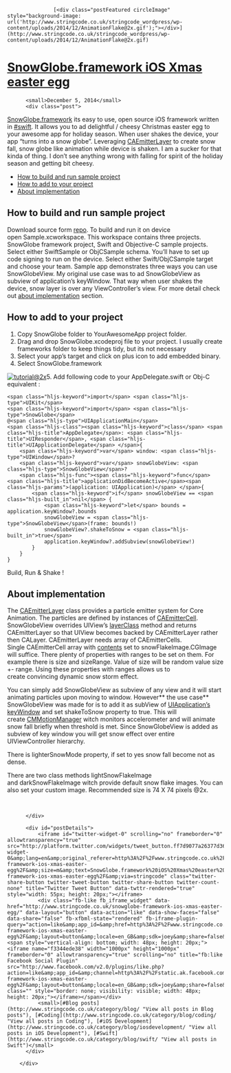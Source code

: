 <div class="postWrapper" id="post-504">

		  		   [<div class="postFeatured circleImage" style="background-image: url('http://www.stringcode.co.uk/stringcode_wordpress/wp-content/uploads/2014/12/AnimationFlake@2x.gif');"></div>](http://www.stringcode.co.uk/stringcode_wordpress/wp-content/uploads/2014/12/AnimationFlake@2x.gif)

# [SnowGlobe.framework iOS Xmas easter egg](http://www.stringcode.co.uk/snowglobe-framework-ios-xmas-easter-egg/)

	      <small>December 5, 2014</small>
	      <div class="post">	      

[SnowGlobe.framework](https://github.com/stringcode86/SnowGlobeFramework "Git hub repo")&nbsp;its easy to use, open source iOS framework written in [#swift](http://www.stringcode.co.uk/category/blog/swift). It allows you to ad&nbsp;delightful / cheesy Christmas easter egg to your awesome app for holiday season. When user shakes the device, your app “turns into a snow globe”. Leveraging&nbsp;[CAEmitterLayer](https://developer.apple.com/library/IOs/documentation/GraphicsImaging/Reference/CAEmitterLayer_class/index.html "CAEmitterLayer class reference") to create snow fall, snow globe like animation while device is shaken. I am a sucker for that kinda of thing. I don’t see anything wrong with falling for spirit of the holiday season&nbsp;and getting bit cheesy.<span id="more-504"></span>

*   [How to build and run sample project](#howToRunSample)
*   [How to add to your project](#howToAddToYourProject)
*   [About implementation](#aboutImplementation)

## How to build and run sample project

Download source form [repo](https://github.com/stringcode86/SnowGlobeFramework "Gitgub repo"). To build and run it on device open&nbsp;Sample.xcworkspace.&nbsp;This workspace contains three projects. SnowGlobe framework project, Swift and Objective-C sample projects. Select either SwiftSample or ObjCSample schema. You’ll have to set up code signing to run on the device. Select either Swift/ObjCSample target and choose your team. Sample app demonstrates three ways you can use SnowGlobeView. My original use case was to ad SnowGlobeView as subview of application’s keyWindow. That way&nbsp;when user shakes the device, snow layer is over any ViewController’s view. For more detail check out&nbsp;[about implementation](#aboutImplementation)&nbsp;section.

## How to add to your project

1.  Copy SnowGlobe folder to YourAwesomeApp project folder.
2.  Drag and drop&nbsp;SnowGlobe.xcodeproj file to your project. I usually create frameworks folder to keep things tidy, but its not necessary
3.  Select your app’s target and click on plus icon to add embedded binary.
4.  Select SnowGlobe.framework

[![tutorial@2x](http://www.stringcode.co.uk/stringcode_wordpress/wp-content/uploads/2014/12/tutorial@2x2.png)](http://www.stringcode.co.uk/stringcode_wordpress/wp-content/uploads/2014/12/tutorial@2x2.png)5.  Add following code to your AppDelegate.swift or Obj-C equivalent :

    <span class="hljs-keyword">import</span> <span class="hljs-type">UIKit</span>
    <span class="hljs-keyword">import</span> <span class="hljs-type">SnowGlobe</span>
    @<span class="hljs-type">UIApplicationMain</span>
    <span class="hljs-class"><span class="hljs-keyword">class</span> <span class="hljs-title">AppDelegate</span>: <span class="hljs-title">UIResponder</span>, <span class="hljs-title">UIApplicationDelegate</span> </span>{
        <span class="hljs-keyword">var</span> window: <span class="hljs-type">UIWindow</span>?
        <span class="hljs-keyword">var</span> snowGlobeView: <span class="hljs-type">SnowGlobeView</span>?
        <span class="hljs-func"><span class="hljs-keyword">func</span> <span class="hljs-title">applicationDidBecomeActive</span><span class="hljs-params">(application: UIApplication)</span> </span>{
            <span class="hljs-keyword">if</span> snowGlobeView == <span class="hljs-built_in">nil</span> {
                <span class="hljs-keyword">let</span> bounds = application.keyWindow?.bounds
                snowGlobeView = <span class="hljs-type">SnowGlobeView</span>(frame: bounds!)
                snowGlobeView?.shakeToSnow = <span class="hljs-built_in">true</span>
                application.keyWindow?.addSubview(snowGlobeView!)
            }
        }
    }

Build, Run &amp; Shake !

## About implementation

The [CAEmitterLayer](https://developer.apple.com/library/ios/documentation/GraphicsImaging/Reference/CAEmitterLayer_class/index.html "CAEmitterLayer Docs") class provides a particle emitter system for Core Animation. The particles are defined by instances of [CAEmitterCell](https://developer.apple.com/Library/mac/documentation/GraphicsImaging/Reference/CAEmitterCell_class/index.html "CAEmitterCell Docs"). SnowGlobeView overrides UIView’s [layerClass](https://developer.apple.com/library/ios/documentation/uikit/reference/UIView_Class/index.html#//apple_ref/occ/clm/UIView/layerClass "layerClass Docs") method and returns CAEmitterLayer so that UIView becomes backed by CAEmitterLayer rather then CALayer. CAEmitterLayer needs array of CAEmitterCells. Single&nbsp;CAEmitterCell array with [contents](https://developer.apple.com/Library/mac/documentation/GraphicsImaging/Reference/CAEmitterCell_class/index.html#//apple_ref/occ/instp/CAEmitterCell/contents "contes Docs") set to snowFlakeImage.CGImage will suffice. There plenty of properties with ranges to be set on them. For example there is size and sizeRange. Value of size will be random value size +- range. Using these properties with ranges allows us to create&nbsp;convincing&nbsp;dynamic snow storm effect.

You can simply add SnowGlobeView as subview of any view and it will start animating particles upon moving to window. However** the use case** SnowGlobeView was made for is to add it as subView of [UIApplication’s keyWindow](https://developer.apple.com/library/ios/Documentation/UIKit/Reference/UIApplication_Class/index.html#//apple_ref/occ/instp/UIApplication/keyWindow "keyWindow Docs")&nbsp;and set&nbsp;shakeToSnow property to true. This will create&nbsp;[CMMotionManager](https://developer.apple.com/library/iOS//documentation/CoreMotion/Reference/CMMotionManager_Class/index.html "CMMotionManager")&nbsp;witch monitors accelerometer and will animate snow fall briefly when threshold is met. Since SnowGlobeView is added as subview of key window you will get snow effect over entire UIViewController hierarchy.

There is&nbsp;lighterSnowMode property, if set to yes snow fall become not as dense.

There are two class methods&nbsp;lightSnowFlakeImage and&nbsp;darkSnowFlakeImage witch provide default snow flake images. You can also set your custom image. Recommended size is&nbsp;74 X 74 pixels @2x.

&nbsp;

	      </div>

<!-- 	      Categories & social -->	      
		  <div id="postDetails">
			  <iframe id="twitter-widget-0" scrolling="no" frameborder="0" allowtransparency="true" src="http://platform.twitter.com/widgets/tweet_button.ff7d9077a26377d36b6a53b1a95be617.en.html#_=1417774113478&amp;count=none&amp;id=twitter-widget-0&amp;lang=en&amp;original_referer=http%3A%2F%2Fwww.stringcode.co.uk%2Fsnowglobe-framework-ios-xmas-easter-egg%2F&amp;size=m&amp;text=SnowGlobe.framework%20iOS%20Xmas%20easter%20egg&amp;url=http%3A%2F%2Fwww.stringcode.co.uk%2Fsnowglobe-framework-ios-xmas-easter-egg%2F&amp;via=stringcode" class="twitter-share-button twitter-tweet-button twitter-share-button twitter-count-none" title="Twitter Tweet Button" data-twttr-rendered="true" style="width: 55px; height: 20px;"></iframe>	
		      <div class="fb-like fb_iframe_widget" data-href="http://www.stringcode.co.uk/snowglobe-framework-ios-xmas-easter-egg/" data-layout="button" data-action="like" data-show-faces="false" data-share="false" fb-xfbml-state="rendered" fb-iframe-plugin-query="action=like&amp;app_id=&amp;href=http%3A%2F%2Fwww.stringcode.co.uk%2Fsnowglobe-framework-ios-xmas-easter-egg%2F&amp;layout=button&amp;locale=en_GB&amp;sdk=joey&amp;share=false&amp;show_faces=false"><span style="vertical-align: bottom; width: 48px; height: 20px;"><iframe name="f3344ede38" width="1000px" height="1000px" frameborder="0" allowtransparency="true" scrolling="no" title="fb:like Facebook Social Plugin" src="http://www.facebook.com/v2.0/plugins/like.php?action=like&amp;app_id=&amp;channel=http%3A%2F%2Fstatic.ak.facebook.com%2Fconnect%2Fxd_arbiter%2F7r8gQb8MIqE.js%3Fversion%3D41%23cb%3Df31372ad48%26domain%3Dwww.stringcode.co.uk%26origin%3Dhttp%253A%252F%252Fwww.stringcode.co.uk%252Ff2758bf87c%26relation%3Dparent.parent&amp;href=http%3A%2F%2Fwww.stringcode.co.uk%2Fsnowglobe-framework-ios-xmas-easter-egg%2F&amp;layout=button&amp;locale=en_GB&amp;sdk=joey&amp;share=false&amp;show_faces=false" class="" style="border: none; visibility: visible; width: 48px; height: 20px;"></iframe></span></div> 
			  <small>[#Blog posts](http://www.stringcode.co.uk/category/blog/ "View all posts in Blog posts"), [#Coding](http://www.stringcode.co.uk/category/blog/coding/ "View all posts in Coding"), [#iOS Development](http://www.stringcode.co.uk/category/blog/iosdevelopment/ "View all posts in iOS Development"), [#Swift](http://www.stringcode.co.uk/category/blog/swift/ "View all posts in Swift")</small>
		  </div>

	    </div>
